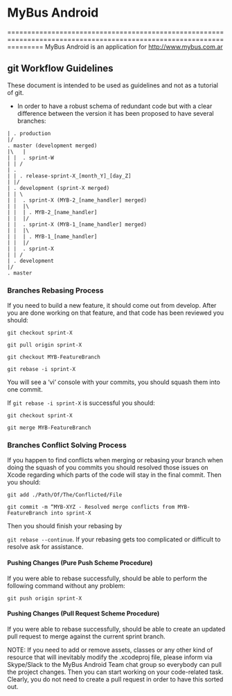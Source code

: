 # MyBus Android
=====================================================================================================================
MyBus Android is an application for http://www.mybus.com.ar

## git Workflow Guidelines

These document is intended to be used as guidelines and not as a tutorial of git.

* In order to have a robust schema of redundant code but with a clear difference between the version it has been proposed to have several branches:

```
| . production
|/
. master (development merged)
|\   |
| |  . sprint-W
| | /
| .
| | . release-sprint-X_[month_Y]_[day_Z]
| |/
| . development (sprint-X merged)
| | \
| |  . sprint-X (MYB-2_[name_handler] merged)
| |  |\
| |  | . MYB-2_[name_handler]
| |  |/
| |  . sprint-X (MYB-1_[name_handler] merged)
| |  |\ 
| |  | . MYB-1_[name_handler]
| |  |/
| |  . sprint-X
| | /
| . development
|/ 
. master
```

### Branches Rebasing Process

If you need to build a new feature, it should come out from develop. After you are done working on that feature, and that code has been reviewed you should:

```git checkout sprint-X```

```git pull origin sprint-X```

```git checkout MYB-FeatureBranch```

```git rebase -i sprint-X```

You will see a ‘vi’ console with your commits, you should squash them into one commit.

If ```git rebase -i sprint-X``` is successful you should:

```git checkout sprint-X```

```git merge MYB-FeatureBranch```

### Branches Conflict Solving Process

If you happen to find conflicts when merging or rebasing your branch when doing the squash of you commits you should resolved those issues on Xcode regarding which parts of the code will stay in the final commit.
Then you should:

```git add ./Path/Of/The/Conflicted/File```

```git commit -m “MYB-XYZ - Resolved merge conflicts from MYB-FeatureBranch into sprint-X```

Then you should finish your rebasing by

```git rebase --continue```. If your rebasing gets too complicated or difficult to resolve ask for assistance.

#### Pushing Changes (Pure Push Scheme Procedure)

If you were able to rebase successfully, should be able to perform the following command without any problem:

```git push origin sprint-X```

#### Pushing Changes (Pull Request Scheme Procedure)

If you were able to rebase successfully, should be able to create an updated pull request to merge against the current sprint branch.

NOTE: If you need to add or remove assets, classes or any other kind of resource that will inevitably modify the .xcodeproj file, please inform via Skype/Slack to the MyBus Android Team chat group so everybody can pull the project changes. Then you can start working on your code-related task. Clearly, you do not need to create a pull request in order to have this sorted out.
